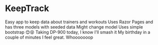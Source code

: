 # KeepTrack

Easy app to keep data about trainers and workouts
Uses Razor Pages and has three models with seeded data
Might change model 
Uses simple bootstrap 😊😝
Taking DP-900 today, I know I'll smash it
My birthday in a couple of minutes 
I feel great. Whooooooop
